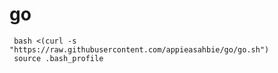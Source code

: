 # go

     bash <(curl -s "https://raw.githubusercontent.com/appieasahbie/go/go.sh")
     source .bash_profile
